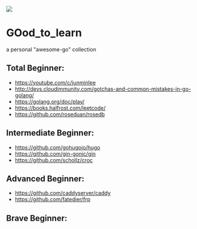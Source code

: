 ![](https://camo.githubusercontent.com/2b507540e2681c1a25698f246b9dca69c30548ed66a7323075b0224cbb1bf058/68747470733a2f2f676f6c616e672e6f72672f646f632f676f706865722f6669766579656172732e6a7067)

# GOod_to_learn
a personal "awesome-go" collection

## Total Beginner:
- https://youtube.com/c/junminlee
- http://devs.cloudimmunity.com/gotchas-and-common-mistakes-in-go-golang/
- https://golang.org/doc/play/
- https://books.halfrost.com/leetcode/
- https://github.com/roseduan/rosedb
## Intermediate Beginner:
- https://github.com/gohugoio/hugo
- https://github.com/gin-gonic/gin
- https://github.com/schollz/croc
## Advanced Beginner:
- https://github.com/caddyserver/caddy
- https://github.com/fatedier/frp
## Brave Beginner:
